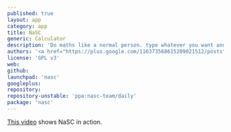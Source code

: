 ```yaml
---
published: true
layout: app
category: app
title: NaSC
generic: Calculator
description: 'Do maths like a normal person. type whatever you want and the app smartly figures out what is math and spits out an answer on the right pane. Then you can plug those answers in to future equations and if that answer changes, so does the equations it's used in.'
authors: '<a href="https://plus.google.com/116373568615209021512/posts">Peter A</a>'
license: 'GPL v3'
web:
github:
launchpad: 'nasc'
googleplus:
repository:
repository-unstable: 'ppa:nasc-team/daily'
package: 'nasc'
---
```


[This video](https://dl.dropboxusercontent.com/u/28321853/screencast1411074345.webm) shows NaSC in action.